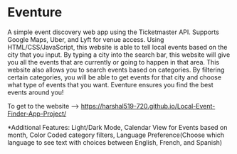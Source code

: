 # Eventure

A simple event discovery web app using the Ticketmaster API. Supports Google Maps, Uber, and Lyft for venue access. Using HTML/CSS/JavaScript, this website is able to tell local events based on the city that you input. By typing a city into the search bar, this website will give you all the events that are currently or going to happen in that area. This website also allows you to search events based on categories. By filtering certain categories, you will be able to get events for that city and choose what type of events that you want. Eventure ensures you find the best events around you!


To get to the website --> https://harshal519-720.github.io/Local-Event-Finder-App-Project/


*Additional Features: Light/Dark Mode, Calendar View for Events based on month, Color Coded category filters, Language Preference(Choose which language to see text with choices between English, French, and Spanish)




